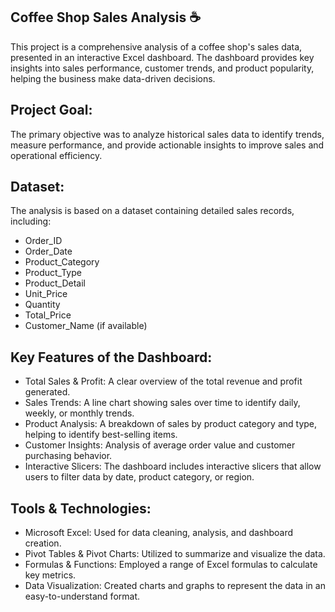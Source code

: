 ## Coffee Shop Sales Analysis ☕

This project is a comprehensive analysis of a coffee shop's sales data, presented in an interactive Excel dashboard. The dashboard provides key insights into sales performance, customer trends, and product popularity, helping the business make data-driven decisions.
## Project Goal:
The primary objective was to analyze historical sales data to identify trends, measure performance, and provide actionable insights to improve sales and operational efficiency.
## Dataset:
The analysis is based on a dataset containing detailed sales records, including:
 * Order_ID
 * Order_Date
 * Product_Category
 * Product_Type
 * Product_Detail
 * Unit_Price
 * Quantity
 * Total_Price
 * Customer_Name (if available)
 ## Key Features of the Dashboard:
 * Total Sales & Profit: A clear overview of the total revenue and profit generated.
 * Sales Trends: A line chart showing sales over time to identify daily, weekly, or monthly trends.
 * Product Analysis: A breakdown of sales by product category and type, helping to identify best-selling items.
 * Customer Insights: Analysis of average order value and customer purchasing behavior.
 * Interactive Slicers: The dashboard includes interactive slicers that allow users to filter data by date, product category, or region.
## Tools & Technologies:
 * Microsoft Excel: Used for data cleaning, analysis, and dashboard creation.
 * Pivot Tables & Pivot Charts: Utilized to summarize and visualize the data.
 * Formulas & Functions: Employed a range of Excel formulas to calculate key metrics.
 * Data Visualization: Created charts and graphs to represent the data in an easy-to-understand format.


